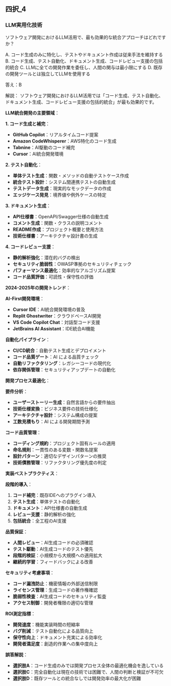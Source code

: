 ## 四択_4
### LLM実用化技術
ソフトウェア開発におけるLLM活用で、最も効果的な統合アプローチはどれですか？

A. コード生成のみに特化し、テストやドキュメント作成は従来手法を維持する
B. コード生成、テスト自動化、ドキュメント生成、コードレビュー支援の包括的統合
C. LLMに全ての開発作業を委任し、人間の関与は最小限にする
D. 既存の開発ツールとは独立してLLMを使用する

答え：B

解説：
ソフトウェア開発におけるLLM活用では「コード生成、テスト自動化、ドキュメント生成、コードレビュー支援の包括的統合」が最も効果的です。

**LLM統合開発の主要領域**：

**1. コード生成と補完**：
- **GitHub Copilot**：リアルタイムコード提案
- **Amazon CodeWhisperer**：AWS特化のコード生成
- **Tabnine**：AI駆動のコード補完
- **Cursor**：AI統合開発環境

**2. テスト自動化**：
- **単体テスト生成**：関数・メソッドの自動テストケース作成
- **統合テスト設計**：システム間連携テストの自動生成
- **テストデータ生成**：現実的なモックデータの作成
- **エッジケース発見**：境界値や例外ケースの特定

**3. ドキュメント生成**：
- **API仕様書**：OpenAPI/Swagger仕様の自動生成
- **コメント生成**：関数・クラスの説明コメント
- **README作成**：プロジェクト概要と使用方法
- **技術仕様書**：アーキテクチャ設計書の生成

**4. コードレビュー支援**：
- **静的解析強化**：潜在的バグの検出
- **セキュリティ脆弱性**：OWASP準拠のセキュリティチェック
- **パフォーマンス最適化**：効率的なアルゴリズム提案
- **コード品質評価**：可読性・保守性の評価

**2024-2025年の開発トレンド**：

**AI-First開発環境**：
- **Cursor IDE**：AI統合開発環境の普及
- **Replit Ghostwriter**：クラウドベースAI開発
- **VS Code Copilot Chat**：対話型コード支援
- **JetBrains AI Assistant**：IDE統合AI機能

**自動化パイプライン**：
- **CI/CD統合**：自動テスト生成とデプロイメント
- **コード品質ゲート**：AI による品質チェック
- **自動リファクタリング**：レガシーコードの現代化
- **依存関係管理**：セキュリティアップデートの自動化

**開発プロセス最適化**：

**要件分析**：
- **ユーザーストーリー生成**：自然言語からの要件抽出
- **技術仕様変換**：ビジネス要件の技術仕様化
- **アーキテクチャ設計**：システム構成の提案
- **工数見積もり**：AI による開発期間予測

**コード品質管理**：
- **コーディング規約**：プロジェクト固有ルールの適用
- **命名規則**：一貫性のある変数・関数名提案
- **設計パターン**：適切なデザインパターンの推奨
- **技術債務管理**：リファクタリング優先度の判定

**実装ベストプラクティス**：

**段階的導入**：
1. **コード補完**：既存IDEへのプラグイン導入
2. **テスト生成**：単体テストの自動化
3. **ドキュメント**：API仕様書の自動生成
4. **レビュー支援**：静的解析の強化
5. **包括統合**：全工程のAI支援

**品質保証**：
- **人間レビュー**：AI生成コードの必須確認
- **テスト駆動**：AI生成コードのテスト優先
- **段階的検証**：小規模から大規模への適用拡大
- **継続的学習**：フィードバックによる改善

**セキュリティ考慮事項**：
- **コード漏洩防止**：機密情報の外部送信制限
- **ライセンス管理**：生成コードの著作権確認
- **脆弱性検査**：AI生成コードのセキュリティ監査
- **アクセス制御**：開発者権限の適切な管理

**ROI測定指標**：
- **開発速度**：機能実装時間の短縮率
- **バグ削減**：テスト自動化による品質向上
- **保守性向上**：ドキュメント充実による効率化
- **開発者満足度**：創造的作業への集中度向上

**誤答解説**：
- **選択肢A**：コード生成のみでは開発プロセス全体の最適化機会を逸している
- **選択肢C**：完全自動化は現在の技術では困難で、人間の判断と検証が不可欠
- **選択肢D**：既存ツールとの統合なしでは開発効率の最大化が困難 